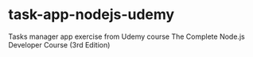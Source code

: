 # task-app-nodejs-udemy
Tasks manager app exercise from Udemy course The Complete Node.js Developer Course (3rd Edition) 
